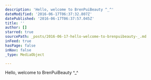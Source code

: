 ```yaml
---
description: 'Hello, welcome to BrenPuiBeauty ^_^'
dateModified: '2016-06-17T06:37:32.807Z'
datePublished: '2016-06-17T06:37:57.045Z'
title: ''
author: []
starred: true
sourcePath: _posts/2016-06-17-hello-welcome-to-brenpuibeauty-_.md
inFeed: true
hasPage: false
inNav: false
_type: MediaObject

---
```

Hello, welcome to BrenPuiBeauty ^\_^
